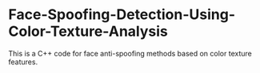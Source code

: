 # Face-Spoofing-Detection-Using-Color-Texture-Analysis
This is a C++ code for face anti-spoofing methods based on color texture features. 
